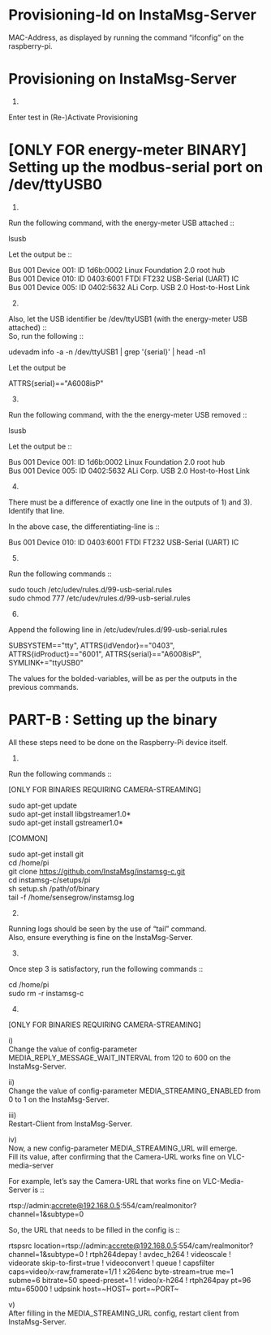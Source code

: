 Provisioning-Id on InstaMsg-Server
==================================

MAC-Address, as displayed by running the command “ifconfig” on the raspberry-pi.





Provisioning on InstaMsg-Server
==================================

1)
Enter test in (Re-)Activate Provisioning




[ONLY FOR energy-meter BINARY] Setting up the modbus-serial port on /dev/ttyUSB0
==================================================================================

1)    
Run the following command, with the energy-meter USB attached ::

lsusb

Let the output be ::

Bus 001 Device 001: ID 1d6b:0002 Linux Foundation 2.0 root hub    
Bus 001 Device 010: ID 0403:6001 FTDI FT232 USB-Serial (UART) IC    
Bus 001 Device 005: ID 0402:5632 ALi Corp. USB 2.0 Host-to-Host Link     


2)     
Also, let the USB identifier be /dev/ttyUSB1 (with the energy-meter USB attached) ::     
So, run the following ::     

udevadm info -a -n /dev/ttyUSB1 | grep '{serial}' | head -n1   

Let the output be    

ATTRS{serial}=="A6008isP"    



3)    
Run the following command, with the the energy-meter USB removed ::   

lsusb    

Let the output be ::     


Bus 001 Device 001: ID 1d6b:0002 Linux Foundation 2.0 root hub     
Bus 001 Device 005: ID 0402:5632 ALi Corp. USB 2.0 Host-to-Host Link     



4)    
There must be a difference of exactly one line in the outputs of 1) and 3).    
Identify that line.    

In the above case, the differentiating-line is ::     

Bus 001 Device 010: ID 0403:6001 FTDI FT232 USB-Serial (UART) IC     


5)    
Run the following commands ::    

sudo touch /etc/udev/rules.d/99-usb-serial.rules     
sudo chmod 777 /etc/udev/rules.d/99-usb-serial.rules    


6)    
Append the following line in /etc/udev/rules.d/99-usb-serial.rules    

SUBSYSTEM=="tty", ATTRS{idVendor}=="0403", ATTRS{idProduct}=="6001", ATTRS{serial}=="A6008isP", SYMLINK+="ttyUSB0"    


The values for the bolded-variables, will be as per the outputs in the previous commands.    



PART-B : Setting up the binary
==================================

All these steps need to be done on the Raspberry-Pi device itself.


1)     
Run the following commands ::   

[ONLY FOR BINARIES REQUIRING CAMERA-STREAMING]    

sudo apt-get update    
sudo apt-get install libgstreamer1.0*    
sudo apt-get install gstreamer1.0*    

[COMMON]     

sudo apt-get install git    
cd /home/pi    
git clone https://github.com/InstaMsg/instamsg-c.git     
cd instamsg-c/setups/pi    
sh setup.sh /path/of/binary    
tail -f /home/sensegrow/instamsg.log    


2)    
Running logs should be seen by the use of “tail” command.     
Also, ensure everything is fine on the InstaMsg-Server.      


3)     
Once step 3 is satisfactory, run the following commands ::     

cd /home/pi    
sudo rm -r instamsg-c    


4)     
[ONLY FOR BINARIES REQUIRING CAMERA-STREAMING]   

i)    
Change the value of config-parameter MEDIA_REPLY_MESSAGE_WAIT_INTERVAL from 120 to 600 on the InstaMsg-Server.     

ii)    
Change the value of config-parameter MEDIA_STREAMING_ENABLED from 0 to 1 on the InstaMsg-Server.     

iii)     
Restart-Client from InstaMsg-Server.      

iv)    
Now, a new config-parameter MEDIA_STREAMING_URL will emerge.     
Fill its value, after confirming that the Camera-URL works fine on VLC-media-server     

For example, let’s say the Camera-URL that works fine on VLC-Media-Server is ::    

rtsp://admin:accrete@192.168.0.5:554/cam/realmonitor?channel=1&subtype=0    

So, the URL that needs to be filled in the config is ::    

rtspsrc location=rtsp://admin:accrete@192.168.0.5:554/cam/realmonitor?channel=1&subtype=0 ! rtph264depay ! avdec_h264 ! videoscale ! videorate skip-to-first=true ! videoconvert ! queue ! capsfilter caps=video/x-raw,framerate=1/1 ! x264enc byte-stream=true me=1 subme=6 bitrate=50 speed-preset=1 ! video/x-h264 ! rtph264pay pt=96 mtu=65000 ! udpsink host=~HOST~ port=~PORT~     

v)    
After filling in the MEDIA_STREAMING_URL config, restart client from InstaMsg-Server.    
